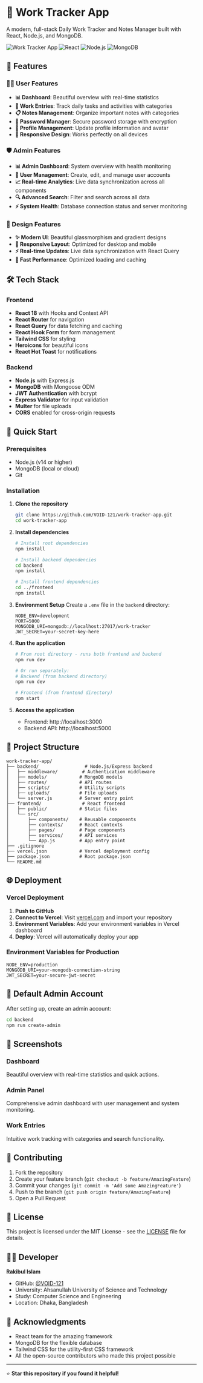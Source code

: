 # 🚀 Work Tracker App

A modern, full-stack Daily Work Tracker and Notes Manager built with React, Node.js, and MongoDB.

![Work Tracker App](https://img.shields.io/badge/Status-Active-brightgreen) ![React](https://img.shields.io/badge/React-18.2.0-blue) ![Node.js](https://img.shields.io/badge/Node.js-Express-green) ![MongoDB](https://img.shields.io/badge/Database-MongoDB-lightgreen)

## 🌟 Features

### 👨‍💼 User Features
- **📊 Dashboard**: Beautiful overview with real-time statistics
- **📝 Work Entries**: Track daily tasks and activities with categories
- **📋 Notes Management**: Organize important notes with categories
- **🔐 Password Manager**: Secure password storage with encryption
- **👤 Profile Management**: Update profile information and avatar
- **📱 Responsive Design**: Works perfectly on all devices

### 🛡️ Admin Features
- **📊 Admin Dashboard**: System overview with health monitoring
- **👥 User Management**: Create, edit, and manage user accounts
- **📈 Real-time Analytics**: Live data synchronization across all components
- **🔍 Advanced Search**: Filter and search across all data
- **⚡ System Health**: Database connection status and server monitoring

### 🎨 Design Features
- **✨ Modern UI**: Beautiful glassmorphism and gradient designs
- **🌙 Responsive Layout**: Optimized for desktop and mobile
- **⚡ Real-time Updates**: Live data synchronization with React Query
- **🚀 Fast Performance**: Optimized loading and caching

## 🛠️ Tech Stack

### Frontend
- **React 18** with Hooks and Context API
- **React Router** for navigation
- **React Query** for data fetching and caching
- **React Hook Form** for form management
- **Tailwind CSS** for styling
- **Heroicons** for beautiful icons
- **React Hot Toast** for notifications

### Backend
- **Node.js** with Express.js
- **MongoDB** with Mongoose ODM
- **JWT Authentication** with bcrypt
- **Express Validator** for input validation
- **Multer** for file uploads
- **CORS** enabled for cross-origin requests

## 🚀 Quick Start

### Prerequisites
- Node.js (v14 or higher)
- MongoDB (local or cloud)
- Git

### Installation

1. **Clone the repository**
   ```bash
   git clone https://github.com/VOID-121/work-tracker-app.git
   cd work-tracker-app
   ```

2. **Install dependencies**
   ```bash
   # Install root dependencies
   npm install

   # Install backend dependencies
   cd backend
   npm install

   # Install frontend dependencies
   cd ../frontend
   npm install
   ```

3. **Environment Setup**
   Create a `.env` file in the `backend` directory:
   ```env
   NODE_ENV=development
   PORT=5000
   MONGODB_URI=mongodb://localhost:27017/work-tracker
   JWT_SECRET=your-secret-key-here
   ```

4. **Run the application**
   ```bash
   # From root directory - runs both frontend and backend
   npm run dev

   # Or run separately:
   # Backend (from backend directory)
   npm run dev

   # Frontend (from frontend directory) 
   npm start
   ```

5. **Access the application**
   - Frontend: http://localhost:3000
   - Backend API: http://localhost:5000

## 📁 Project Structure

```
work-tracker-app/
├── backend/                 # Node.js/Express backend
│   ├── middleware/         # Authentication middleware
│   ├── models/            # MongoDB models
│   ├── routes/            # API routes
│   ├── scripts/           # Utility scripts
│   ├── uploads/           # File uploads
│   └── server.js          # Server entry point
├── frontend/               # React frontend
│   ├── public/            # Static files
│   └── src/
│       ├── components/    # Reusable components
│       ├── contexts/      # React contexts
│       ├── pages/         # Page components
│       ├── services/      # API services
│       └── App.js         # App entry point
├── .gitignore
├── vercel.json            # Vercel deployment config
├── package.json           # Root package.json
└── README.md
```

## 🌐 Deployment

### Vercel Deployment
1. **Push to GitHub**
2. **Connect to Vercel**: Visit [vercel.com](https://vercel.com) and import your repository
3. **Environment Variables**: Add your environment variables in Vercel dashboard
4. **Deploy**: Vercel will automatically deploy your app

### Environment Variables for Production
```env
NODE_ENV=production
MONGODB_URI=your-mongodb-connection-string
JWT_SECRET=your-secure-jwt-secret
```

## 🔐 Default Admin Account

After setting up, create an admin account:
```bash
cd backend
npm run create-admin
```

## 📸 Screenshots

### Dashboard
Beautiful overview with real-time statistics and quick actions.

### Admin Panel
Comprehensive admin dashboard with user management and system monitoring.

### Work Entries
Intuitive work tracking with categories and search functionality.

## 🤝 Contributing

1. Fork the repository
2. Create your feature branch (`git checkout -b feature/AmazingFeature`)
3. Commit your changes (`git commit -m 'Add some AmazingFeature'`)
4. Push to the branch (`git push origin feature/AmazingFeature`)
5. Open a Pull Request

## 📄 License

This project is licensed under the MIT License - see the [LICENSE](LICENSE) file for details.

## 👨‍💻 Developer

**Rakibul Islam**
- GitHub: [@VOID-121](https://github.com/VOID-121)
- University: Ahsanullah University of Science and Technology
- Study: Computer Science and Engineering
- Location: Dhaka, Bangladesh

## 🙏 Acknowledgments

- React team for the amazing framework
- MongoDB for the flexible database
- Tailwind CSS for the utility-first CSS framework
- All the open-source contributors who made this project possible

---

⭐ **Star this repository if you found it helpful!**